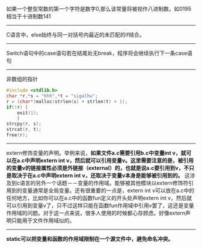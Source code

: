 如果一个整型常数的第一个字符是数字0,那么该常量将被视作八进制数。如0195相当于十进制数141

---

C语言中，else始终与同一对括号内最近的未匹配的if结合。

---

Switch语句中的case语句若在结尾处无break，程序将会继续执行下一条case语句

---

非数组的指针
```cpp
#include <stdlib.h>
char *r,*s = "hhh",*t = "sigalhu";
r = (char*)malloc(strlen(s) + strlen(t) + 1);
if(!r) {
	exit(1);
	}
strcpy(r, s);
strcat(r, t);
free(r);
```

---

extern修饰变量的声明。举例来说，**如果文件a.c需要引用b.c中变量int v，就可以在a.c中声明extern int v，然后就可以引用变量v。这里需要注意的是，被引用的变量v的链接属性必须是外链接（external）的，也就是说a.c要引用到v，不只是取决于在a.c中声明extern int v，还取决于变量v本身是能够被引用到的。** 这涉及到c语言的另外一个话题－－变量的作用域。能够被其他模块以extern修饰符引用到的变量通常是全局变量。还有很重要的一点是，extern int v可以放在a.c中的任何地方，比如你可以在a.c中的函数fun定义的开头处声明extern int v，然后就可以引用到变量v了，只不过这样只能在函数fun作用域中引用v罢了，这还是变量作用域的问题。对于这一点来说，很多人使用的时候都心存顾虑。好像extern声明只能用于文件作用域似的。

---

**static可以把变量和函数的作用域限制在一个源文件中，避免命名冲突。**
